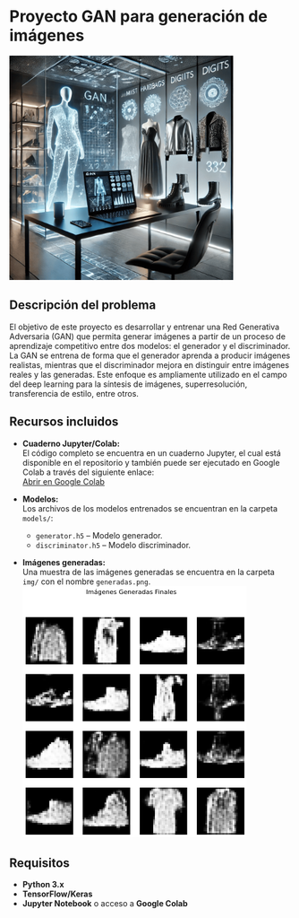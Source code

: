 # Proyecto GAN para generación de imágenes

<a href="./img/portada.png">
  <img src="./img/portada.png" alt="Portada" style="width:400px;">
</a>

## Descripción del problema

El objetivo de este proyecto es desarrollar y entrenar una Red Generativa Adversaria (GAN) que permita generar imágenes a partir de un proceso de aprendizaje competitivo entre dos modelos: el generador y el discriminador. La GAN se entrena de forma que el generador aprenda a producir imágenes realistas, mientras que el discriminador mejora en distinguir entre imágenes reales y las generadas. Este enfoque es ampliamente utilizado en el campo del deep learning para la síntesis de imágenes, superresolución, transferencia de estilo, entre otros.

## Recursos incluidos

- **Cuaderno Jupyter/Colab:**  
  El código completo se encuentra en un cuaderno Jupyter, el cual está disponible en el repositorio y también puede ser ejecutado en Google Colab a través del siguiente enlace:  
  [Abrir en Google Colab](https://colab.research.google.com/drive/1esRxevXhHelIzfk-zVLULAuCTT9iFqCv?usp=sharing)

- **Modelos:**  
  Los archivos de los modelos entrenados se encuentran en la carpeta `models/`:
  - `generator.h5` – Modelo generador.
  - `discriminator.h5` – Modelo discriminador.

- **Imágenes generadas:**  
  Una muestra de las imágenes generadas se encuentra en la carpeta `img/` con el nombre `generadas.png`.
  <a href="./img/generadas.png">
  <img src="./img/generadas.png" alt="Generadas" style="width:400px;">
</a>

## Requisitos

- **Python 3.x**
- **TensorFlow/Keras**
- **Jupyter Notebook** o acceso a **Google Colab**
